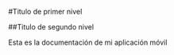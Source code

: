 #Titulo de primer nivel

##Titulo de segundo nivel

Esta es la documentación de mi aplicación móvil
